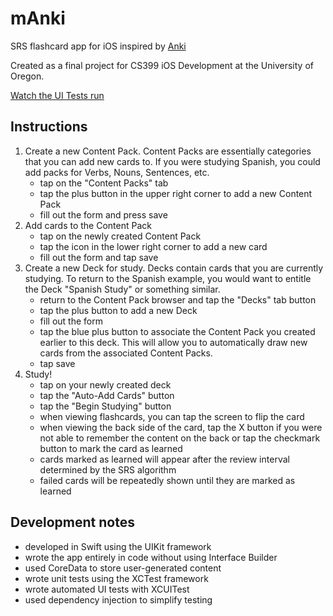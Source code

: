 # mAnki

SRS flashcard app for iOS inspired by [Anki](https://apps.ankiweb.net)


Created as a final project for CS399 iOS Development at the University of Oregon.

[Watch the UI Tests run](https://youtu.be/c_O-WqymPIk)

## Instructions

1. Create a new Content Pack. Content Packs are essentially categories that you can add new cards to. If you were studying Spanish, you could add packs for Verbs, Nouns, Sentences, etc.
    - tap on the "Content Packs" tab
    - tap the plus button in the upper right corner to add a new Content Pack
    - fill out the form and press save
2. Add cards to the Content Pack
    - tap on the newly created Content Pack
    - tap the icon in the lower right corner to add a new card
    - fill out the form and tap save
3. Create a new Deck for study. Decks contain cards that you are currently studying. To return to the Spanish example, you would want to entitle the Deck "Spanish Study" or something similar.
    - return to the Content Pack browser and tap the "Decks" tab button
    - tap the plus button to add a new Deck
    - fill out the form
    - tap the blue plus button to associate the Content Pack you created earlier to this deck. This will allow you to automatically draw new cards from the associated Content Packs.
    - tap save
4. Study!
    - tap on your newly created deck
    - tap the "Auto-Add Cards" button
    - tap the "Begin Studying" button
    - when viewing flashcards, you can tap the screen to flip the card
    - when viewing the back side of the card, tap the X button if you were not able to remember the content on the back or tap the checkmark button to mark the card as learned
    - cards marked as learned will appear after the review interval determined by the SRS algorithm
    - failed cards will be repeatedly shown until they are marked as learned

    
## Development notes

- developed in Swift using the UIKit framework
- wrote the app entirely in code without using Interface Builder
- used CoreData to store user-generated content
- wrote unit tests using the XCTest framework
- wrote automated UI tests with XCUITest
- used dependency injection to simplify testing


